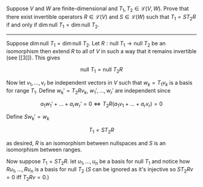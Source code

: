 Suppose $V$ and $W$ are finite-dimensional and $T_1,T_2 \in \mathcal L(V,W)$. Prove that there exist invertible operators $R \in \mathcal L(V)$ and $S \in \mathcal L(W)$ such that $T_1 = ST_2R$ if and only if $\dim \text{null }T_1 = \dim \text{null }T_2$.

---

Suppose $\dim \text{null }T_1 =  \dim\text{null }T_2$. Let $R : \text{null }T_1 \to \text{null }T_2$ be an isomorphism then extend $R$ to all of $V$ in such a way that it remains invertible (see [[3]]). This gives

$$
\text{null }T_1 = \text{null }T_2R
$$

Now let $v_1,\dots,v_r$ be independent vectors in $V$ such that $w_k = T_1v_k$ is a basis for $\text{range }T_1$.
Define $w_k' = T_2Rv_k$, $w_1',\dots,w_r'$ are independent since

$$
a_1w_1' + \dots + a_rw_r' = 0 \iff T_2R(a_1v_1 + \dots + a_rv_r) = 0
$$

Define $Sw_k' = w_k$

$$
T_1 = ST_2R
$$

as desired, $R$ is an isomorphism between nullspaces and $S$ is an isomorphism between ranges.

Now suppose $T_1 = ST_2R$. let $u_1,\dots,u_n$ be a basis for $\text{null }T_1$ and notice how $Ru_1,\dots,Ru_n$ is a basis for $\text{null }T_2$ ($S$ can be ignored as it's injective so $ST_2Rv = 0$ iff $T_2Rv = 0$.)
